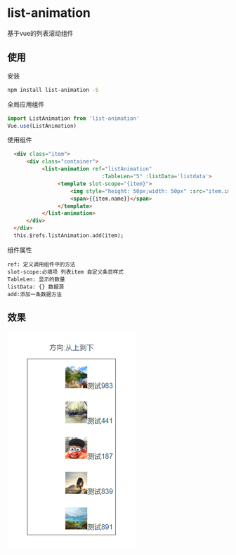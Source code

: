 # list-animation

基于vue的列表滚动组件

## 使用

安装
``` bash
npm install list-animation -S
```

全局应用组件
``` javascript
import ListAnimation from 'list-animation'
Vue.use(ListAnimation)
```

使用组件
``` html
  <div class="item">
      <div class="container">
           <list-animation ref="listAnimation"
                              :TableLen="5" :listData='listdata'>
                <template slot-scope="{item}">
                    <img style="height: 50px;width: 50px" :src="item.image"/>
                    <span>{{item.name}}</span>
                </template>
           </list-animation>
      </div>
  </div>
  this.$refs.listAnimation.add(item);
```

组件属性
```
ref: 定义调用组件中的方法
slot-scope:必填项 列表item 自定义条目样式
TableLen: 显示的数量
listData: {} 数据源
add:添加一条数据方法
```

## 效果
![image](https://raw.githubusercontent.com/qq1060844713/list-animation/master/screen.png)
